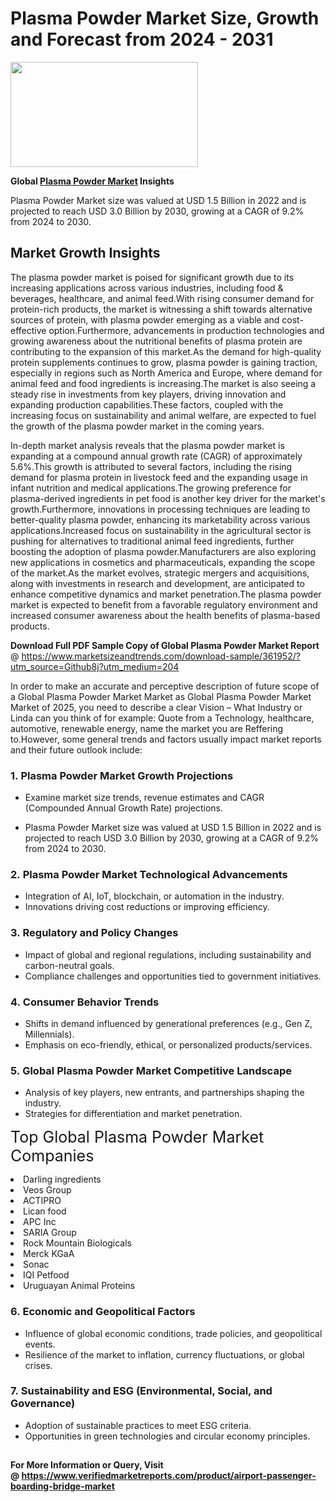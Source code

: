<H1>Plasma Powder Market Size, Growth and Forecast from 2024 - 2031</H1><img class="aligncenter size-medium wp-image-584254" src="https://thirdeyenews.in/wp-content/uploads/2024/09/Global-Market-Research-300x168.jpeg" alt="" width="300" height="168" /><p><strong>Global&nbsp;<a href="https://www.marketsizeandtrends.com/download-sample/361952/?utm_source=Github8j?utm_medium=204">Plasma Powder Market</a> Insights</strong></p><p>Plasma Powder Market size was valued at USD 1.5 Billion in 2022 and is projected to reach USD 3.0 Billion by 2030, growing at a CAGR of 9.2% from 2024 to 2030.</p><p><h2>Market Growth Insights</h2> <p>The plasma powder market is poised for significant growth due to its increasing applications across various industries, including food & beverages, healthcare, and animal feed.With rising consumer demand for protein-rich products, the market is witnessing a shift towards alternative sources of protein, with plasma powder emerging as a viable and cost-effective option.Furthermore, advancements in production technologies and growing awareness about the nutritional benefits of plasma protein are contributing to the expansion of this market.As the demand for high-quality protein supplements continues to grow, plasma powder is gaining traction, especially in regions such as North America and Europe, where demand for animal feed and food ingredients is increasing.The market is also seeing a steady rise in investments from key players, driving innovation and expanding production capabilities.These factors, coupled with the increasing focus on sustainability and animal welfare, are expected to fuel the growth of the plasma powder market in the coming years.</p> <p>In-depth market analysis reveals that the plasma powder market is expanding at a compound annual growth rate (CAGR) of approximately 5.6%.This growth is attributed to several factors, including the rising demand for plasma protein in livestock feed and the expanding usage in infant nutrition and medical applications.The growing preference for plasma-derived ingredients in pet food is another key driver for the market's growth.Furthermore, innovations in processing techniques are leading to better-quality plasma powder, enhancing its marketability across various applications.Increased focus on sustainability in the agricultural sector is pushing for alternatives to traditional animal feed ingredients, further boosting the adoption of plasma powder.Manufacturers are also exploring new applications in cosmetics and pharmaceuticals, expanding the scope of the market.As the market evolves, strategic mergers and acquisitions, along with investments in research and development, are anticipated to enhance competitive dynamics and market penetration.The plasma powder market is expected to benefit from a favorable regulatory environment and increased consumer awareness about the health benefits of plasma-based products.<p><span class=""><strong>Download Full PDF Sample Copy of Global Plasma Powder Market Report</strong> @ <a href="https://www.marketsizeandtrends.com/download-sample/361952/?utm_source=Github8j?utm_medium=204" target="_blank">https://www.marketsizeandtrends.com/download-sample/361952/?utm_source=Github8j?utm_medium=204</a></span></p><p>In order to make an accurate and perceptive description of future scope of a Global&nbsp;Plasma Powder Market Market as Global&nbsp;Plasma Powder Market Market of 2025, you need to describe a clear Vision &ndash; What Industry or Linda can you think of for example: Quote from a Technology, healthcare, automotive, renewable energy, name the market you are Reffering to.However, some general trends and factors usually impact market reports and their future outlook include:</p><h3>1.&nbsp;<strong>Plasma Powder Market Growth Projections</strong></h3><ul><li>Examine market size trends, revenue estimates and CAGR (Compounded Annual Growth Rate) projections.</li><li><p>Plasma Powder Market size was valued at USD 1.5 Billion in 2022 and is projected to reach USD 3.0 Billion by 2030, growing at a CAGR of 9.2% from 2024 to 2030.</p></li></ul><h3>2.&nbsp;<strong>Plasma Powder Market Technological Advancements</strong></h3><ul><li>Integration of AI, IoT, blockchain, or automation in the industry.</li><li>Innovations driving cost reductions or improving efficiency.</li></ul><h3>3.&nbsp;<strong>Regulatory and Policy Changes</strong></h3><ul><li>Impact of global and regional regulations, including sustainability and carbon-neutral goals.</li><li>Compliance challenges and opportunities tied to government initiatives.</li></ul><h3>4.&nbsp;<strong>Consumer Behavior Trends</strong></h3><ul><li>Shifts in demand influenced by generational preferences (e.g., Gen Z, Millennials).</li><li>Emphasis on eco-friendly, ethical, or personalized products/services.</li></ul><h3>5.&nbsp;<strong>Global Plasma Powder Market Competitive Landscape</strong></h3><ul><li>Analysis of key players, new entrants, and partnerships shaping the industry.</li><li>Strategies for differentiation and market penetration.</li></ul><p data-pm-slice="1 1 []"><span style="color: inherit; font-family: inherit; font-size: 25px;">Top Global Plasma Powder Market Companies</span></p><div class="" data-test-id=""><p><li>Darling ingredients</li><li> Veos Group</li><li> ACTIPRO</li><li> Lican food</li><li> APC Inc</li><li> SARIA Group</li><li> Rock Mountain Biologicals</li><li> Merck KGaA</li><li> Sonac</li><li> IQI Petfood</li><li> Uruguayan Animal Proteins</li></p></div><h3>6.&nbsp;<strong>Economic and Geopolitical Factors</strong></h3><ul><li>Influence of global economic conditions, trade policies, and geopolitical events.</li><li>Resilience of the market to inflation, currency fluctuations, or global crises.</li></ul><h3>7.&nbsp;<strong>Sustainability and ESG (Environmental, Social, and Governance)</strong></h3><ul><li>Adoption of sustainable practices to meet ESG criteria.</li><li>Opportunities in green technologies and circular economy principles.</li></ul><h2><strong style="font-size: 14px;">For More Information or Query, Visit @&nbsp;</strong><a style="background-color: #ffffff; font-size: 14px;" href="https://www.marketsizeandtrends.com/report/plasma-powder-market/" target="_blank">https://www.verifiedmarketreports.com/product/airport-passenger-boarding-bridge-market</a></h2>